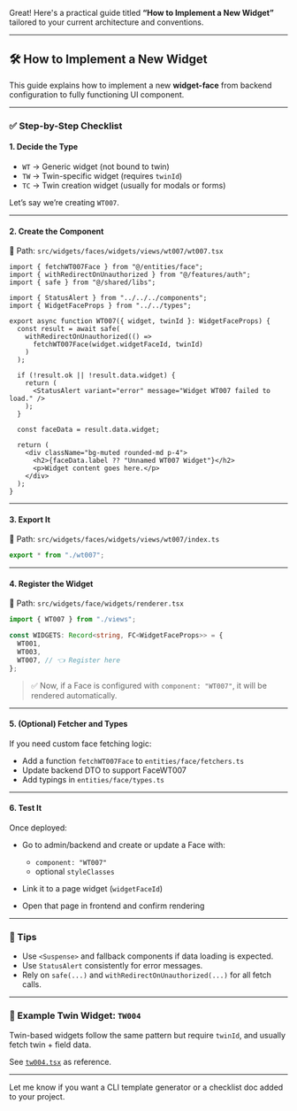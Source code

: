 Great! Here's a practical guide titled **“How to Implement a New Widget”** tailored to your current architecture and conventions.

---

## 🛠 How to Implement a New Widget

This guide explains how to implement a new **widget-face** from backend configuration to fully functioning UI component.

---

### ✅ Step-by-Step Checklist

#### 1. **Decide the Type**

- `WT` → Generic widget (not bound to twin)
- `TW` → Twin-specific widget (requires `twinId`)
- `TC` → Twin creation widget (usually for modals or forms)

Let’s say we’re creating `WT007`.

---

#### 2. **Create the Component**

📁 Path: `src/widgets/faces/widgets/views/wt007/wt007.tsx`

```tsx
import { fetchWT007Face } from "@/entities/face";
import { withRedirectOnUnauthorized } from "@/features/auth";
import { safe } from "@/shared/libs";

import { StatusAlert } from "../../../components";
import { WidgetFaceProps } from "../../types";

export async function WT007({ widget, twinId }: WidgetFaceProps) {
  const result = await safe(
    withRedirectOnUnauthorized(() =>
      fetchWT007Face(widget.widgetFaceId, twinId)
    )
  );

  if (!result.ok || !result.data.widget) {
    return (
      <StatusAlert variant="error" message="Widget WT007 failed to load." />
    );
  }

  const faceData = result.data.widget;

  return (
    <div className="bg-muted rounded-md p-4">
      <h2>{faceData.label ?? "Unnamed WT007 Widget"}</h2>
      <p>Widget content goes here.</p>
    </div>
  );
}
```

---

#### 3. **Export It**

📁 Path: `src/widgets/faces/widgets/views/wt007/index.ts`

```ts
export * from "./wt007";
```

---

#### 4. **Register the Widget**

📁 Path: `src/widgets/face/widgets/renderer.tsx`

```ts
import { WT007 } from "./views";

const WIDGETS: Record<string, FC<WidgetFaceProps>> = {
  WT001,
  WT003,
  WT007, // 👈 Register here
};
```

> ✅ Now, if a Face is configured with `component: "WT007"`, it will be rendered automatically.

---

#### 5. **(Optional) Fetcher and Types**

If you need custom face fetching logic:

- Add a function `fetchWT007Face` to `entities/face/fetchers.ts`
- Update backend DTO to support FaceWT007
- Add typings in `entities/face/types.ts`

---

#### 6. **Test It**

Once deployed:

- Go to admin/backend and create or update a Face with:

  - `component: "WT007"`
  - optional `styleClasses`

- Link it to a page widget (`widgetFaceId`)
- Open that page in frontend and confirm rendering

---

### 🧠 Tips

- Use `<Suspense>` and fallback components if data loading is expected.
- Use `StatusAlert` consistently for error messages.
- Rely on `safe(...)` and `withRedirectOnUnauthorized(...)` for all fetch calls.

---

### 🔁 Example Twin Widget: `TW004`

Twin-based widgets follow the same pattern but require `twinId`, and usually fetch twin + field data.

See [`tw004.tsx`](../widgets/views/tw004/tw004.tsx) as reference.

---

Let me know if you want a CLI template generator or a checklist doc added to your project.
